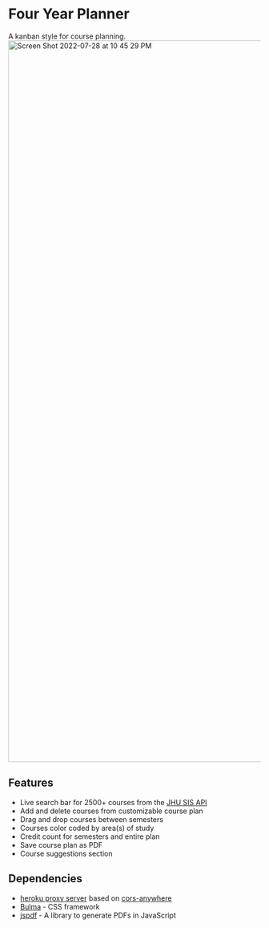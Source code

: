 # Four Year Planner
A kanban style for course planning.
<img width="1438" alt="Screen Shot 2022-07-28 at 10 45 29 PM" src="https://user-images.githubusercontent.com/90944895/181521594-3df8217c-28d2-4469-bccd-f5ef23801e81.png">

## Features
- Live search bar for 2500+ courses from the [JHU SIS API](https://sis.jhu.edu/api)
- Add and delete courses from customizable course plan 
- Drag and drop courses between semesters 
- Courses color coded by area(s) of study 
- Credit count for semesters and entire plan 
- Save course plan as PDF 
- Course suggestions section 

## Dependencies 
- [heroku proxy server](https://murmuring-eyrie-98570.herokuapp.com) based on [cors-anywhere](https://github.com/Rob--W/cors-anywhere) 
- [Bulma](https://bulma.io/) - CSS framework 
- [jspdf](https://github.com/parallax/jsPDF) - A library to generate PDFs in JavaScript
